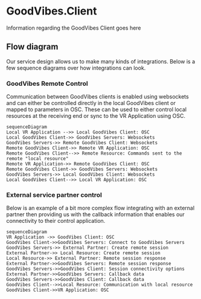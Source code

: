 # GoodVibes.Client
Information regarding the GoodVibes Client goes here

## Flow diagram

Our service design allows us to make many kinds of integrations. Below is a few sequence diagrams over how integrations can look.

### GoodVibes Remote Control
Communication between GoodVibes clients is enabled using websockets and can either be controlled directly in the local GoodVibes client or mapped to parameters in OSC. These can be used to either control local resources at the receiving end or sync to the VR Application using OSC.
```mermaid
sequenceDiagram
Local VR Application -->> Local GoodVibes Client: OSC
Local GoodVibes Client->> GoodVibes Servers: Websockets
GoodVibes Servers->> Remote GoodVibes Client: Websockets
Remote GoodVibes Client->> Remote VR Application: OSC
Remote GoodVibes Client-->> Remote Resource: Commands sent to the remote "local resource"
Remote VR Application->> Remote GoodVibes Client: OSC
Remote GoodVibes Client->> GoodVibes Servers: Websockets
GoodVibes Servers->> Local GoodVibes Client: Websockets
Local GoodVibes Client-->> Local VR Application: OSC
```

### External service partner control
Below is an example of a bit more complex flow integrating with an external partner then providing us with the callback information that enables our connectivity to their control application.
```mermaid
sequenceDiagram
VR Application ->> GoodVibes Client: OSC
GoodVibes Client->>GoodVibes Servers: Connect to GoodVibes Servers
GoodVibes Servers->> External Partner: Create remote session
External Partner->> Local Resource: Create remote session
Local Resource->> External Partner: Remote session response
External Partner->>GoodVibes Servers: Remote session response
GoodVibes Servers->>GoodVibes Client: Session connectivity options
External Partner->>GoodVibes Servers: Callback data
GoodVibes Servers->>GoodVibes Client: Callback data
GoodVibes Client-->>Local Resource: Communication with local resource
GoodVibes Client->>VR Application: OSC
```